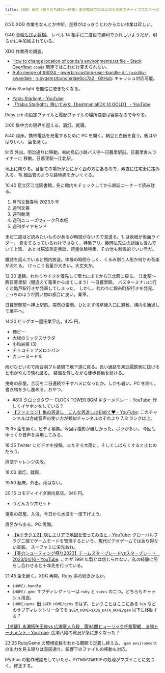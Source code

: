 ```yaml
---
title: 1085 日目（曇りのち晴れ一時雨）東京都足立区江北の大音量でチャイコフスキーが流れる図書館
---
```


0:20 XDG 作業をなんとか中断。進捗がはっきりとわからない作業は珍しい。

0:40 [今晩もぴよ将棋](https://twitter.com/showa_yojyo/status/1647263752734257154)。
レベル 14 相手に二度目で勝利でうれしいようだが、明らかに手加減されている。

XDG 作業用の調査。

* [How to change location of conda's environments.txt file - Stack Overflow](https://stackoverflow.com/questions/73450172/how-to-change-location-of-condas-environments-txt-file):
  `conda` 関連ではこれだけ変えられない。
* [Auto merge of #6024 - gwerbin:custom-user-bundle-dir, r=colby-swandale · rubygems/bundler@e6cc7a2 · GitHub](https://github.com/rubygems/bundler/commit/e6cc7a24d5ca9da842aeefd23167be4d850c9aa5):
  キャッシュ対応可能。

Yabis Starlight を無性に聴きたくなる。

* [Yabis Starlight - YouTube](https://www.youtube.com/watch?v=rx7lczfyWjM)
* [「Yabis Starlight」弾いてみた【beatmaniaIIDX 14 GOLD】 - YouTube](https://www.youtube.com/watch?v=thfxLPt3cZU)

Ruby `irb` の設定ファイルと履歴ファイルの場所変更は容易なので今やる。

3:00 集中力の限界を迎える。消灯。就寝。

8:40 起床。携帯電話を充電するために PC を開く。納豆と白飯を食う。飯はやはりいい。
歯を磨く。

9:15 外出。明治通りに移動。東向島広小路バス停～日暮里駅前。日暮里舎人ライナーに
移動。日暮里駅～江北駅。

地上に降りる。目当ての場所がとにかく西の方にあるので、素直に住宅街に踏み入る。毛
細血管のような路地網をかいくぐる。
<blockquote class="twitter-tweet"
  data-conversation="none"
  data-media-max-width="480" data-theme="dark" data-align="center">
<a href="https://twitter.com/showa_yojyo/status/1647503761114546176"></a>
</blockquote>

10:40 足立区江北図書館。先に館内をチェックしてから雑誌コーナーで読み耽る。

1. 月刊文藝春秋 2023.5 号
2. 週刊文春
3. 週刊新潮
4. 週刊ニューズウィーク日本版
5. 週刊ダイヤモンド

まだ二誌ほど読みたいものがあるが時間がないので見送る。1. は表紙が仮面ライダー。
奇をてらっているわけではなく、特集アリ。藤岡弘先生の談話も含んでいて上質。
あとは脳波測定鼎談、読書体験特集、その他も刺激的でいい号だ。

雑誌を読んでいると館内放送。体操の時間らしく、くるみ割り人形か何かの音楽が流れる。
けっこう音量が大きい。大丈夫か。

12:30 退館。わかりやすさを優先して環七に出てから江北駅に戻る。
江北駅～西日暮里駅（間違えて電車から出てしまう）～日暮里駅。
バスターミナルに行くと亀戸駅行きが発車してしまった。
しかし、代わりに錦糸町駅行きを発見。こっちのほうが買い物の都合に良い。乗車。

日暮里駅前～押上駅前。突然の雷雨。ひとまず浅草線入口に避難。構内を通過して業平へ。

14:20 ビッグエー墨田業平店。425 円。

* 柿ピー
* 大根のミックスサラダ
* 小粒納豆 (3)
* チョコチップメロンパン
* カレーヌードル

雨がひどいので雨合羽フル装備で地下道に戻る。長い通路を東武電鉄側に抜けると雨がやんで晴れ渡る。
装備を外しながら徒歩移動を続ける。

曳舟の部屋。合羽を二日連続で干すハメになったか。しかも暑い。PC を開く。
書き物を少し進める。おやつ。

* [#810 クロックタワー CLOCK TOWER BGM ギターメドレー - YouTube](https://www.youtube.com/watch?v=iM1oQ223Ces):
  珍しくイヤホンをしている？
* [【ファミコン】亀の恩返し　こんな恩返しは初めて♥ - YouTube](https://www.youtube.com/watch?v=oHFSi-LAhxw):
  このチャンネルは合成音声の使い方が類似チャンネルのそれより 7, 8 ランクは上。

15:35 歯を磨く。ビデオ編集。今回は撮影が難しかった。ボツが多い。
今回もゆっくり音声を採用してみる。

16:35 Twitter にビデオを投稿。またぞろ大雨に。そしてしばらくすると止むのだろう。

排便チャレンジ失敗。

18:00 消灯。就寝。

19:50 起床。外出。雨はない。

20:15 コモディイイダ東向島店。340 円。

* うどんカツ丼セット

曳舟の部屋。入浴。今日から水温を一度下げよう。

風呂から出る。PC 再開。

* [【#ドラクエ2】隠しエリアで地図を使ってみると - YouTube](https://www.youtube.com/watch?v=F8pZ0z2Sodk):
  グローバルフラグ二個でゲームモードを管理するという、現代ビデオゲームではあり得ない実装。
  スーファミに栄光あれ。
* [【春のシューティング祭り2023】チームスターブレードvsスターブレード　2023/04/16 - YouTube](https://www.youtube.com/watch?v=-8WwDWNSTV0):
  これが 1991 年製とは信じられない。私の経験に照らし合わせると十年先を行っている。

21:45 歯を磨く。XDG 再開。Ruby 系の続きからか。

* `$HOME/.bundle`
* `$HOME/.gem`: サブディレクトリーは `ruby` と `specs` の二つ。どちらもキャッシュ用途。
* `$HOME/gems`: 旧 `$GEM_HOME/gems` のはず。ということはここにある `bin` などのサブディレクトリー全てを
  `$GEM_HOME=$XDG_DATA_HOME/gem` 以下に移動する？

[【冷静】永瀬拓矢王座vs 広瀬章人八段　第94期ヒューリック杯棋聖戦　決勝トーナメント - YouTube](https://www.youtube.com/watch?v=CotitTls748):
広瀬八段の戦況が急に悪くなった？

23:25 RubyGems の環境変数をわかる範囲で定義し終える。
`gem environment` の出力を見る限りは意図通り。影響下のファイルの移動も対応。

IPython の動作確認をしていたら、`PYTHONSTARTUP` の処理がマズイことに気づく。修正する。
